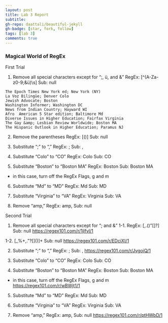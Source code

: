 ```yaml
---
layout: post
title: Lab 3 Report
subtitle:
gh-repo: daattali/beautiful-jekyll
gh-badge: [star, fork, follow]
tags: [lab 3]
comments: true
---
```


### Magical World of RegEx
First Trial
1. Remove all special characters except for “;, ü, and &”
RegEx: [^(A-Za-z0-9;&ü)\s]
Sub: null

`````
The Epoch Times New York ed; New York (NY)
La Voz Bilingüe; Denver Colo
Jewish Advocate; Boston
Washington Informer; Washington DC
News from Indian Country; Hayward WI
Afro  American 5 Star edition; Baltimore Md
Diverse Issues in Higher Education; Fairfax Virginia
The Gay &amp; Lesbian Review Worldwide; Boston MA
The Hispanic Outlook in Higher Education; Paramus NJ
`````

2. Remove the parentheses
RegEx: [()]
Sub: null


3. Substitute “;” to “,”
RegEx: ;
Sub: ,


4. Substitute “Colo” to “CO”
RegEx: Colo
Sub: CO


5. Substitute “Boston” to “Boston MA”
RegEx: Boston
Sub: Boston MA
* in this case, turn off the RegEx Flags, g and m


6. Substitute “Md” to “MD”
RegEx: Md
Sub: MD


7. Substitute “Virginia” to “VA”
RegEx: Virginia
Sub: VA

8. Remove “amp,”
RegEx: amp,
Sub: null

Second Trial
1. Remove all special characters except for “; and &”
1-1. RegEx: [,.(\)"[\]?]
Sub: null
https://regex101.com/r/1jlfvl/1

1-2. [_%+,."?[\]()]+
Sub: null
https://regex101.com/r/EDciXI/1

2. Substitute “;” to “,”
RegEx: ;
Sub: ,
https://regex101.com/r/JvgoiQ/1

3. Substitute “Colo” to “CO”
RegEx: Colo
Sub: CO

4. Substitute “Boston” to “Boston MA”
RegEx: Boston
Sub: Boston MA
* in this case, turn off the RegEx Flags, g and m
https://regex101.com/r/wBWjt1/1

5. Substitute “Md” to “MD”
RegEx: Md
Sub: MD

6. Substitute “Virginia” to “VA”
RegEx: Virginia
Sub: VA

7. Remove “amp,”
RegEx: amp,
Sub: null
https://regex101.com/r/ptHWbD/1
